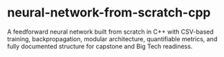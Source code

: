# neural-network-from-scratch-cpp
A feedforward neural network built from scratch in C++ with CSV-based training, backpropagation, modular architecture, quantifiable metrics, and fully documented structure for capstone and Big Tech readiness.
